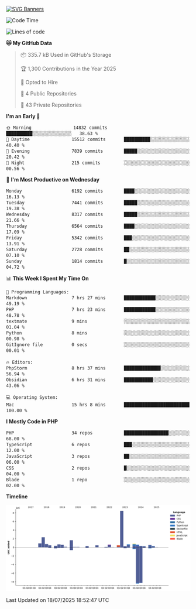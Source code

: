 [![SVG Banners](https://svg-banners.vercel.app/api?type=glitch&text1=Gere_Lajos%F0%9F%92%BB&width=800&height=400)](https://github.com/Akshay090/svg-banners)

<!--START_SECTION:waka-->
![Code Time](http://img.shields.io/badge/Code%20Time-2%2C687%20hrs%2010%20mins-blue)

![Lines of code](https://img.shields.io/badge/From%20Hello%20World%20I%27ve%20Written-21.3%20million%20lines%20of%20code-blue)

**🐱 My GitHub Data** 

> 📦 335.7 kB Used in GitHub's Storage 
 > 
> 🏆 1,300 Contributions in the Year 2025
 > 
> 💼 Opted to Hire
 > 
> 📜 4 Public Repositories 
 > 
> 🔑 43 Private Repositories 
 > 
**I'm an Early 🐤** 

```text
🌞 Morning                14832 commits       ██████████░░░░░░░░░░░░░░░   38.63 % 
🌆 Daytime                15512 commits       ██████████░░░░░░░░░░░░░░░   40.40 % 
🌃 Evening                7839 commits        █████░░░░░░░░░░░░░░░░░░░░   20.42 % 
🌙 Night                  215 commits         ░░░░░░░░░░░░░░░░░░░░░░░░░   00.56 % 
```
📅 **I'm Most Productive on Wednesday** 

```text
Monday                   6192 commits        ████░░░░░░░░░░░░░░░░░░░░░   16.13 % 
Tuesday                  7441 commits        █████░░░░░░░░░░░░░░░░░░░░   19.38 % 
Wednesday                8317 commits        █████░░░░░░░░░░░░░░░░░░░░   21.66 % 
Thursday                 6564 commits        ████░░░░░░░░░░░░░░░░░░░░░   17.09 % 
Friday                   5342 commits        ███░░░░░░░░░░░░░░░░░░░░░░   13.91 % 
Saturday                 2728 commits        ██░░░░░░░░░░░░░░░░░░░░░░░   07.10 % 
Sunday                   1814 commits        █░░░░░░░░░░░░░░░░░░░░░░░░   04.72 % 
```


📊 **This Week I Spent My Time On** 

```text
💬 Programming Languages: 
Markdown                 7 hrs 27 mins       ████████████░░░░░░░░░░░░░   49.19 % 
PHP                      7 hrs 23 mins       ████████████░░░░░░░░░░░░░   48.78 % 
textmate                 9 mins              ░░░░░░░░░░░░░░░░░░░░░░░░░   01.04 % 
Python                   8 mins              ░░░░░░░░░░░░░░░░░░░░░░░░░   00.98 % 
GitIgnore file           0 secs              ░░░░░░░░░░░░░░░░░░░░░░░░░   00.01 % 

🔥 Editors: 
PhpStorm                 8 hrs 37 mins       ██████████████░░░░░░░░░░░   56.94 % 
Obsidian                 6 hrs 31 mins       ███████████░░░░░░░░░░░░░░   43.06 % 

💻 Operating System: 
Mac                      15 hrs 8 mins       █████████████████████████   100.00 % 
```

**I Mostly Code in PHP** 

```text
PHP                      34 repos            █████████████████░░░░░░░░   68.00 % 
TypeScript               6 repos             ███░░░░░░░░░░░░░░░░░░░░░░   12.00 % 
JavaScript               3 repos             ██░░░░░░░░░░░░░░░░░░░░░░░   06.00 % 
CSS                      2 repos             █░░░░░░░░░░░░░░░░░░░░░░░░   04.00 % 
Blade                    1 repo              ░░░░░░░░░░░░░░░░░░░░░░░░░   02.00 % 
```



**Timeline**

![Lines of Code chart](https://raw.githubusercontent.com/gere-lajos/gere-lajos/main/assets/bar_graph.png)


 Last Updated on 18/07/2025 18:52:47 UTC
<!--END_SECTION:waka-->

